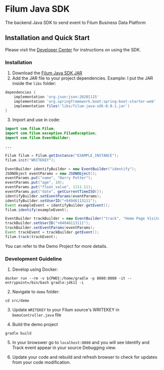 # Filum Java SDK
The backend Java SDK to send event to Filum Business Data Platform

## Installation and Quick Start
Please visit the [Developer Center](https://docs.filum.ai/sources/java) for instructions on using the SDK.

### Installation

1. Download the [Filum Java SDK JAR](https://filum-assets.sgp1.digitaloceanspaces.com/sdk/filum-java-sdk-0.0.1.jar)
2. Add the JAR file to your project dependencies. Example: I put the JAR inside the `libs` folder:
```gradle
dependencies {
    implementation 'org.json:json:20201115'
    implementation 'org.springframework.boot:spring-boot-starter-web'
    implementation files('libs/filum-java-sdk-0.0.1.jar')
}
```

3. Import and use in code:
```java
import com.filum.Filum;
import com.filum.exception.FilumException;
import com.filum.EventBuilder;

...

Filum filum = Filum.getInstance("EXAMPLE_INSTANCE");
filum.init("WRITEKEY");

EventBuilder identifyBuilder = new EventBuilder("identify");
JSONObject eventParams = new JSONObject();
eventParams.put("name", "Harry Potter");
eventParams.put("age", 10);
eventParams.put("float_value", 1111.11);
eventParams.put("date", getCurrentTimeISO());
identifyBuilder.setEventParams(eventParams);
identifyBuilder.setUserID("+84946113111");
Event exampleEvent = identifyBuilder.getEvent();
filum.identify(exampleEvent);

EventBuilder trackBuilder = new EventBuilder("track", "Home Page Visited");
trackBuilder.setUserID("+84946113111");
trackBuilder.setEventParams(eventParams);
Event trackEvent = trackBuilder.getEvent();
filum.track(trackEvent);
```

You can refer to the Demo Project for more details.

### Development Guideline
1. Develop using Docker:
```
docker run --rm -v ${PWD}:/home/gradle -p 8080:8080 -it --entrypoint=/bin/bash gradle:jdk11 -i
```

2. Navigate to `demo` folder:
```
cd src/demo
```

3. Update `WRITEKEY` to your Filum source's WRITEKEY in `DemoController.java` file

4. Build the demo project
```
gradle build
```

5. In your browswer go to `localhost:8080` and you will see Identify and Track event appear in your source Debugging view.

6. Update your code and rebuild and refresh browser to check for updates from your code modification.